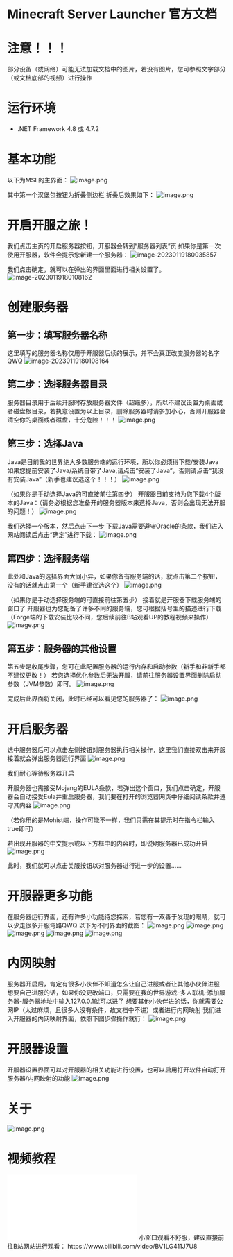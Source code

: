 Minecraft Server Launcher 官方文档
====
# 注意！！！
部分设备（或网络）可能无法加载文档中的图片，若没有图片，您可参照文字部分（或文档底部的视频）进行操作

# 运行环境
- .NET Framework 4.8 或 4.7.2

# 基本功能
以下为MSL的主界面：
![image.png](https://imgloc.com/i/OawcU)

其中第一个汉堡包按钮为折叠侧边栏
折叠后效果如下：
![image.png](https://imgloc.com/i/Oalnp)

# 开启开服之旅！
我们点击主页的开启服务器按钮，开服器会转到“服务器列表”页
如果你是第一次使用开服器，软件会提示您新建一个服务器：
![image-20230119180035857](https://imgloc.com/i/Oa2ov)

我们点击确定，就可以在弹出的界面里面进行相关设置了。
![image-20230119180108162](https://imgloc.com/i/OaOf3)
# 创建服务器
## 第一步：填写服务器名称
这里填写的服务器名称仅用于开服器后续的展示，并不会真正改变服务器的名字QWQ
![image-20230119180108164](https://imgloc.com/i/Oab8y)

## 第二步：选择服务器目录
服务器目录用于后续开服时存放服务器文件（超级多），所以不建议设置为桌面或者磁盘根目录，若执意设置为以上目录，删除服务器时请多加小心，否则开服器会清空你的桌面或者磁盘，十分危险！！！
![image.png](https://imgloc.com/i/OajF5)

## 第三步：选择Java
Java是目前我的世界绝大多数服务端的运行环境，所以你必须得下载/安装Java
如果您提前安装了Java/系统自带了Java,请点击“安装了Java”，否则请点击“我没有安装Java”（新手也建议选这个！！！）
![image.png](https://imgloc.com/i/Oa8Y8)

（如果你是手动选择Java的可直接前往第四步）
开服器目前支持为您下载4个版本的Java：（请务必根据您准备开的服务器版本来选择Java，否则会出现无法开服的问题！）
![image.png](https://imgloc.com/i/OaNwZ)

我们选择一个版本，然后点击下一步
下载Java需要遵守Oracle的条款，我们进入网站阅读后点击“确定”进行下载：
![image.png](https://imgloc.com/i/OarxF)

## 第四步：选择服务端
此处和Java的选择界面大同小异，如果你备有服务端的话，就点击第二个按钮，没有的话就点击第一个（新手建议选这个）
![image.png](https://imgloc.com/i/Oa3MH)

（如果你是手动选择服务端的可直接前往第五步）
接着就是开服器下载服务端的窗口了
开服器也为您配备了许多不同的服务端，您可根据括号里的描述进行下载（Forge端的下载安装比较不同，您后续前往B站观看UP的教程视频来操作）
![image.png](https://imgloc.com/i/OacnQ)

## 第五步：服务器的其他设置
第五步是收尾步骤，您可在此配置服务器的运行内存和启动参数（新手和非新手都不建议更改！）
若您选择优化参数后无法开服，请前往服务器设置界面删除启动参数（JVM参数）即可。
![image.png](https://imgloc.com/i/OamcE)

完成后此界面将关闭，此时已经可以看见您的服务器了：
![image.png](https://imgloc.com/i/OapsC)

# 开启服务器
选中服务器后可以点击左侧按钮对服务器执行相关操作，这里我们直接双击来开服
接着就会弹出服务器运行界面
![image.png](https://imgloc.com/i/OaXfP)

我们耐心等待服务器开启

开服务器也需接受Mojang的EULA条款，若弹出这个窗口，我们点击确定，开服器会自动接受Eula并重启服务器，我们要在打开的浏览器网页中仔细阅读条款并遵守其内容
![image.png](https://imgloc.com/i/Oag8X)

（若你用的是Mohist端，操作可能不一样，我们只需在其提示时在指令栏输入true即可）

若出现开服器的中文提示或以下方框中的内容时，即说明服务器已成功开启
![image.png](https://imgloc.com/i/OaxGt)

此时，我们就可以点击关服按钮以对服务器进行进一步的设置……

# 开服器更多功能
在服务器运行界面，还有许多小功能待您探索，若您有一双善于发现的眼睛，就可以少走很多开服弯路QWQ
以下为不同界面的截图：
![image.png](https://imgloc.com/i/Oa7YJ)
![image.png](https://imgloc.com/i/Oaewc)
![image.png](https://imgloc.com/i/Oaz7A)
![image.png](https://imgloc.com/i/Oa6Mo)
![image.png](https://imgloc.com/i/OaGtN)

# 内网映射
服务器开启后，肯定有很多小伙伴不知道怎么让自己进服或者让其他小伙伴进服
想要自己进服的话，如果你没更改端口，只需要在我的世界游戏-多人联机-添加服务器-服务器地址中输入127.0.0.1就可以进了
想要其他小伙伴进的话，你就需要公网IP（太过麻烦，且很多人没有条件，故文档中不讲）或者进行内网映射
我们进入开服器的内网映射界面，依照下图步骤操作就行：
![image.png](https://imgloc.com/i/OadmV)

# 开服器设置
开服器设置界面可以对开服器的相关功能进行设置，也可以启用打开软件自动打开服务器/内网映射的功能
![image.png](https://imgloc.com/i/Oahsd)

# 关于
![image.png](https://imgloc.com/i/OaSyb)

# 视频教程
<iframe src="//player.bilibili.com/player.html?aid=431020620&bvid=BV1LG411J7U8&cid=847537814&page=1" scrolling="no" border="0" frameborder="no" framespacing="0" allowfullscreen="true"> </iframe>
小窗口观看不舒服，建议直接前往B站网站进行观看：
https://www.bilibili.com/video/BV1LG411J7U8
